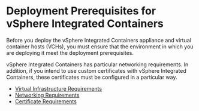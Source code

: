 # Deployment Prerequisites for vSphere Integrated Containers #

Before you deploy the vSphere Integrated Containers appliance and virtual container hosts (VCHs), you must ensure that the environment in which you are deploying it meet the deployment prerequisites.

vSphere Integrated Containers has particular networking requirements. In addition, if you intend to use custom certificates with vSphere Integrated Containers, these certificates must be configured in a particular way.

* [Virtual Infrastructure Requirements](vi_reqs.md)
* [Networking Requirements](network_reqs.md)
* [Certificate Requirements](vic_cert_use.md)